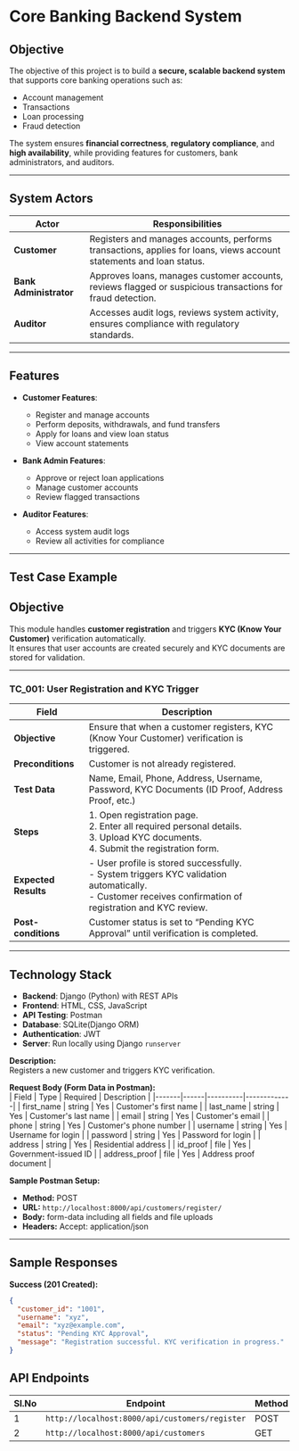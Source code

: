 # Core Banking Backend System

## Objective
The objective of this project is to build a **secure, scalable backend system** that supports core banking operations such as:

- Account management  
- Transactions  
- Loan processing  
- Fraud detection  

The system ensures **financial correctness**, **regulatory compliance**, and **high availability**, while providing features for customers, bank administrators, and auditors.

---

## System Actors

| Actor | Responsibilities |
|-------|----------------|
| **Customer** | Registers and manages accounts, performs transactions, applies for loans, views account statements and loan status. |
| **Bank Administrator** | Approves loans, manages customer accounts, reviews flagged or suspicious transactions for fraud detection. |
| **Auditor** | Accesses audit logs, reviews system activity, ensures compliance with regulatory standards. |

---

## Features

- **Customer Features**:  
  - Register and manage accounts  
  - Perform deposits, withdrawals, and fund transfers  
  - Apply for loans and view loan status  
  - View account statements  

- **Bank Admin Features**:  
  - Approve or reject loan applications  
  - Manage customer accounts  
  - Review flagged transactions  

- **Auditor Features**:  
  - Access system audit logs  
  - Review all activities for compliance  

---

## Test Case Example
## Objective
This module handles **customer registration** and triggers **KYC (Know Your Customer)** verification automatically.  
It ensures that user accounts are created securely and KYC documents are stored for validation.

---
### TC_001: User Registration and KYC Trigger

| Field | Description |
|-------|-------------|
| **Objective** | Ensure that when a customer registers, KYC (Know Your Customer) verification is triggered. |
| **Preconditions** | Customer is not already registered. |
| **Test Data** | Name, Email, Phone, Address, Username, Password, KYC Documents (ID Proof, Address Proof, etc.) |
| **Steps** | 1. Open registration page. <br>2. Enter all required personal details. <br>3. Upload KYC documents. <br>4. Submit the registration form. |
| **Expected Results** | - User profile is stored successfully. <br>- System triggers KYC validation automatically. <br>- Customer receives confirmation of registration and KYC review. |
| **Post-conditions** | Customer status is set to “Pending KYC Approval” until verification is completed. |

---

## Technology Stack


- **Backend**: Django (Python) with REST APIs  
- **Frontend**: HTML, CSS, JavaScript  
- **API Testing**: Postman  
- **Database**: SQLite(Django ORM)  
- **Authentication**: JWT  
- **Server**: Run locally using Django `runserver`

**Description:**  
Registers a new customer and triggers KYC verification.



**Request Body (Form Data in Postman):**  
| Field | Type | Required | Description |
|-------|------|----------|-------------|
| first_name | string | Yes | Customer's first name |
| last_name | string | Yes | Customer's last name |
| email | string | Yes | Customer's email |
| phone | string | Yes | Customer's phone number |
| username | string | Yes | Username for login |
| password | string | Yes | Password for login |
| address | string | Yes | Residential address |
| id_proof | file | Yes | Government-issued ID |
| address_proof | file | Yes | Address proof document |

**Sample Postman Setup:**  
- **Method:** POST  
- **URL:** `http://localhost:8000/api/customers/register/`  
- **Body:** form-data including all fields and file uploads  
- **Headers:** Accept: application/json  

---

## Sample Responses

**Success (201 Created):**
```json
{
  "customer_id": "1001",
  "username": "xyz",
  "email": "xyz@example.com",
  "status": "Pending KYC Approval",
  "message": "Registration successful. KYC verification in progress."
}

```
## API Endpoints

| Sl.No | Endpoint | Method |
|---|---------|--------|
| 1 | `http://localhost:8000/api/customers/register` | POST |
| 2 | `http://localhost:8000/api/customers` | GET |








